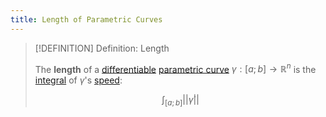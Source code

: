 ```yaml
---
title: Length of Parametric Curves
---
```



>[!DEFINITION] Definition: Length
>
>The **length** of a [differentiable](Differentiation/Differentiability%20of%20Parametric%20Curves.md) [parametric curve](Parametric%20Curve.md) $\gamma: [a; b] \to \mathbb{R}^n$ is the [integral](../../Real%20Functions/Integration/Definite%20Integrals/index.md) of $\gamma$'s [speed](Differentiation/Tangent%20Vector.md):
>
>$$
>\int_{[a;b]} ||\dot{\gamma}||
>$$
>